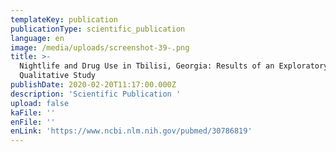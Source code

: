 ```yaml
---
templateKey: publication
publicationType: scientific_publication
language: en
image: /media/uploads/screenshot-39-.png
title: >-
  Nightlife and Drug Use in Tbilisi, Georgia: Results of an Exploratory
  Qualitative Study
publishDate: 2020-02-20T11:17:00.000Z
description: 'Scientific Publication '
upload: false
kaFile: ''
enFile: ''
enLink: 'https://www.ncbi.nlm.nih.gov/pubmed/30786819'
---
```



